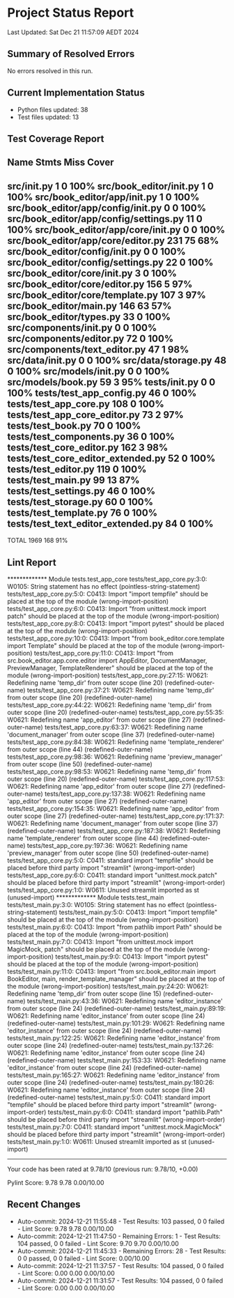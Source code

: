 # Project Status Report
Last Updated: Sat Dec 21 11:57:09 AEDT 2024

## Summary of Resolved Errors

No errors resolved in this run.

## Current Implementation Status

- Python files updated:       38
- Test files updated: 13

## Test Coverage Report

Name                                     Stmts   Miss  Cover
------------------------------------------------------------
src/__init__.py                              1      0   100%
src/book_editor/__init__.py                  1      0   100%
src/book_editor/app/__init__.py              1      0   100%
src/book_editor/app/config/__init__.py       0      0   100%
src/book_editor/app/config/settings.py      11      0   100%
src/book_editor/app/core/__init__.py         0      0   100%
src/book_editor/app/core/editor.py         231     75    68%
src/book_editor/config/__init__.py           0      0   100%
src/book_editor/config/settings.py          22      0   100%
src/book_editor/core/__init__.py             3      0   100%
src/book_editor/core/editor.py             156      5    97%
src/book_editor/core/template.py           107      3    97%
src/book_editor/main.py                    146     63    57%
src/book_editor/types.py                    33      0   100%
src/components/__init__.py                   0      0   100%
src/components/editor.py                    72      0   100%
src/components/text_editor.py               47      1    98%
src/data/__init__.py                         0      0   100%
src/data/storage.py                         48      0   100%
src/models/__init__.py                       0      0   100%
src/models/book.py                          59      3    95%
tests/__init__.py                            0      0   100%
tests/test_app_config.py                    46      0   100%
tests/test_app_core.py                     108      0   100%
tests/test_app_core_editor.py               73      2    97%
tests/test_book.py                          70      0   100%
tests/test_components.py                    36      0   100%
tests/test_core_editor.py                  162      3    98%
tests/test_core_editor_extended.py          52      0   100%
tests/test_editor.py                       119      0   100%
tests/test_main.py                          99     13    87%
tests/test_settings.py                      46      0   100%
tests/test_storage.py                       60      0   100%
tests/test_template.py                      76      0   100%
tests/test_text_editor_extended.py          84      0   100%
------------------------------------------------------------
TOTAL                                     1969    168    91%

## Lint Report

************* Module tests.test_app_core
tests/test_app_core.py:3:0: W0105: String statement has no effect (pointless-string-statement)
tests/test_app_core.py:5:0: C0413: Import "import tempfile" should be placed at the top of the module (wrong-import-position)
tests/test_app_core.py:6:0: C0413: Import "from unittest.mock import patch" should be placed at the top of the module (wrong-import-position)
tests/test_app_core.py:8:0: C0413: Import "import pytest" should be placed at the top of the module (wrong-import-position)
tests/test_app_core.py:10:0: C0413: Import "from book_editor.core.template import Template" should be placed at the top of the module (wrong-import-position)
tests/test_app_core.py:11:0: C0413: Import "from src.book_editor.app.core.editor import AppEditor, DocumentManager, PreviewManager, TemplateRenderer" should be placed at the top of the module (wrong-import-position)
tests/test_app_core.py:27:15: W0621: Redefining name 'temp_dir' from outer scope (line 20) (redefined-outer-name)
tests/test_app_core.py:37:21: W0621: Redefining name 'temp_dir' from outer scope (line 20) (redefined-outer-name)
tests/test_app_core.py:44:22: W0621: Redefining name 'temp_dir' from outer scope (line 20) (redefined-outer-name)
tests/test_app_core.py:55:35: W0621: Redefining name 'app_editor' from outer scope (line 27) (redefined-outer-name)
tests/test_app_core.py:63:37: W0621: Redefining name 'document_manager' from outer scope (line 37) (redefined-outer-name)
tests/test_app_core.py:84:38: W0621: Redefining name 'template_renderer' from outer scope (line 44) (redefined-outer-name)
tests/test_app_core.py:98:36: W0621: Redefining name 'preview_manager' from outer scope (line 50) (redefined-outer-name)
tests/test_app_core.py:98:53: W0621: Redefining name 'temp_dir' from outer scope (line 20) (redefined-outer-name)
tests/test_app_core.py:117:53: W0621: Redefining name 'app_editor' from outer scope (line 27) (redefined-outer-name)
tests/test_app_core.py:137:38: W0621: Redefining name 'app_editor' from outer scope (line 27) (redefined-outer-name)
tests/test_app_core.py:154:35: W0621: Redefining name 'app_editor' from outer scope (line 27) (redefined-outer-name)
tests/test_app_core.py:171:37: W0621: Redefining name 'document_manager' from outer scope (line 37) (redefined-outer-name)
tests/test_app_core.py:187:38: W0621: Redefining name 'template_renderer' from outer scope (line 44) (redefined-outer-name)
tests/test_app_core.py:197:36: W0621: Redefining name 'preview_manager' from outer scope (line 50) (redefined-outer-name)
tests/test_app_core.py:5:0: C0411: standard import "tempfile" should be placed before third party import "streamlit" (wrong-import-order)
tests/test_app_core.py:6:0: C0411: standard import "unittest.mock.patch" should be placed before third party import "streamlit" (wrong-import-order)
tests/test_app_core.py:1:0: W0611: Unused streamlit imported as st (unused-import)
************* Module tests.test_main
tests/test_main.py:3:0: W0105: String statement has no effect (pointless-string-statement)
tests/test_main.py:5:0: C0413: Import "import tempfile" should be placed at the top of the module (wrong-import-position)
tests/test_main.py:6:0: C0413: Import "from pathlib import Path" should be placed at the top of the module (wrong-import-position)
tests/test_main.py:7:0: C0413: Import "from unittest.mock import MagicMock, patch" should be placed at the top of the module (wrong-import-position)
tests/test_main.py:9:0: C0413: Import "import pytest" should be placed at the top of the module (wrong-import-position)
tests/test_main.py:11:0: C0413: Import "from src.book_editor.main import BookEditor, main, render_template_manager" should be placed at the top of the module (wrong-import-position)
tests/test_main.py:24:20: W0621: Redefining name 'temp_dir' from outer scope (line 15) (redefined-outer-name)
tests/test_main.py:43:36: W0621: Redefining name 'editor_instance' from outer scope (line 24) (redefined-outer-name)
tests/test_main.py:89:19: W0621: Redefining name 'editor_instance' from outer scope (line 24) (redefined-outer-name)
tests/test_main.py:101:29: W0621: Redefining name 'editor_instance' from outer scope (line 24) (redefined-outer-name)
tests/test_main.py:122:25: W0621: Redefining name 'editor_instance' from outer scope (line 24) (redefined-outer-name)
tests/test_main.py:137:26: W0621: Redefining name 'editor_instance' from outer scope (line 24) (redefined-outer-name)
tests/test_main.py:153:33: W0621: Redefining name 'editor_instance' from outer scope (line 24) (redefined-outer-name)
tests/test_main.py:165:27: W0621: Redefining name 'editor_instance' from outer scope (line 24) (redefined-outer-name)
tests/test_main.py:180:26: W0621: Redefining name 'editor_instance' from outer scope (line 24) (redefined-outer-name)
tests/test_main.py:5:0: C0411: standard import "tempfile" should be placed before third party import "streamlit" (wrong-import-order)
tests/test_main.py:6:0: C0411: standard import "pathlib.Path" should be placed before third party import "streamlit" (wrong-import-order)
tests/test_main.py:7:0: C0411: standard import "unittest.mock.MagicMock" should be placed before third party import "streamlit" (wrong-import-order)
tests/test_main.py:1:0: W0611: Unused streamlit imported as st (unused-import)

------------------------------------------------------------------
Your code has been rated at 9.78/10 (previous run: 9.78/10, +0.00)


Pylint Score: 9.78
9.78
0.00/10.00

## Recent Changes
- Auto-commit: 2024-12-21 11:55:48 - Test Results: 103 passed, 0 0 failed - Lint Score: 9.78 9.78 0.00/10.00
- Auto-commit: 2024-12-21 11:47:50 - Remaining Errors: 1 - Test Results: 104 passed, 0 0 failed - Lint Score: 9.70 9.70 0.00/10.00
- Auto-commit: 2024-12-21 11:45:33 - Remaining Errors: 28 - Test Results: 0 0 passed, 0 0 failed - Lint Score: 0.00/10.00
- Auto-commit: 2024-12-21 11:37:57 - Test Results: 104 passed, 0 0 failed - Lint Score: 0.00 0.00 0.00/10.00
- Auto-commit: 2024-12-21 11:31:57 - Test Results: 104 passed, 0 0 failed - Lint Score: 0.00 0.00 0.00/10.00
